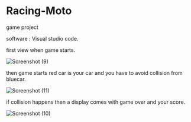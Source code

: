 # Racing-Moto
game project

software : Visual studio code.

first view when game starts.

![Screenshot (9)](https://user-images.githubusercontent.com/55743172/168345114-3d16aae6-ffdf-447c-bf3f-e2fe6780022b.png)

then game starts red car is your car and you have to avoid collision from bluecar.

![Screenshot (11)](https://user-images.githubusercontent.com/55743172/168345543-a87b2c6d-5af9-432e-ab47-50c92e7de79a.png)

if collision happens then a display comes with game over and your score.

![Screenshot (10)](https://user-images.githubusercontent.com/55743172/168345669-f6531cbc-d2d7-4332-8d96-858de6096a3f.png)
